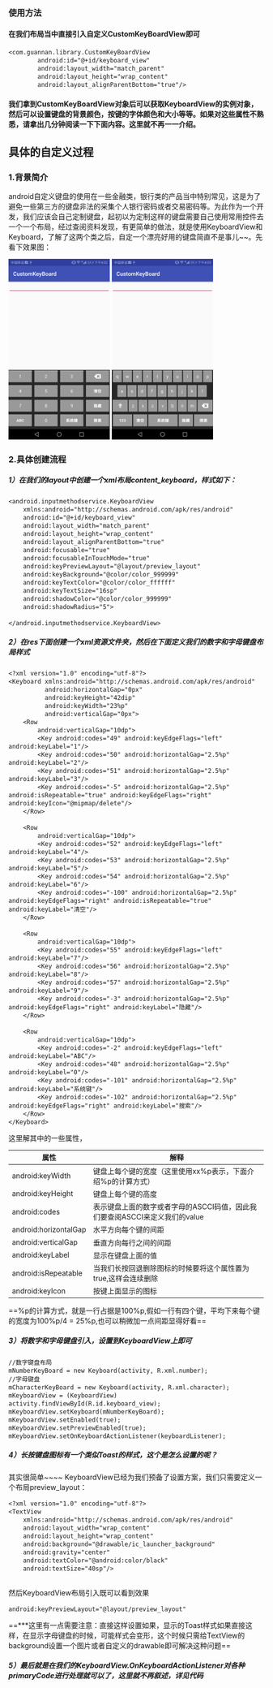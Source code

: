 ### 使用方法
#### 在我们布局当中直接引入自定义CustomKeyBoardView即可
```
<com.guannan.library.CustomKeyBoardView
        android:id="@+id/keyboard_view"
        android:layout_width="match_parent"
        android:layout_height="wrap_content"
        android:layout_alignParentBottom="true"/>
```
#### 我们拿到CustomKeyBoardView对象后可以获取KeyboardView的实例对象，然后可以设置键盘的背景颜色，按键的字体颜色和大小等等。如果对这些属性不熟悉，请拿出几分钟阅读一下下面内容。这里就不再一一介绍。

## 具体的自定义过程
### 1.背景简介
android自定义键盘的使用在一些金融类，银行类的产品当中特别常见，这是为了避免一些第三方的键盘非法的采集个人银行密码或者交易密码等。为此作为一个开发，我们应该会自己定制键盘，起初以为定制这样的键盘需要自己使用常用控件去一个一个布局，经过查阅资料发现，有更简单的做法，就是使用KeyboardView和Keyboard，了解了这两个类之后，自定一个漂亮好用的键盘简直不是事儿~~。先看下效果图：

<img src="https://raw.githubusercontent.com/KM-BUG/CustomKeyBoard/master/number.png" width="200px"/> <img src="https://raw.githubusercontent.com/KM-BUG/CustomKeyBoard/master/character.png" width="200px"/>

### 2.具体创建流程
##### 1）在我们的layout中创建一个xml布局content_keyboard，样式如下：

```
<android.inputmethodservice.KeyboardView
    xmlns:android="http://schemas.android.com/apk/res/android"
    android:id="@+id/keyboard_view"
    android:layout_width="match_parent"
    android:layout_height="wrap_content"
    android:layout_alignParentBottom="true"
    android:focusable="true"
    android:focusableInTouchMode="true"
    android:keyPreviewLayout="@layout/preview_layout"
    android:keyBackground="@color/color_999999"
    android:keyTextColor="@color/color_ffffff"
    android:keyTextSize="16sp"
    android:shadowColor="@color/color_999999"
    android:shadowRadius="5">

</android.inputmethodservice.KeyboardView>
```
##### 2）在res下面创建一个xml资源文件夹，然后在下面定义我们的数字和字母键盘布局样式

```
<?xml version="1.0" encoding="utf-8"?>
<Keyboard xmlns:android="http://schemas.android.com/apk/res/android"
          android:horizontalGap="0px"
          android:keyHeight="42dip"
          android:keyWidth="23%p"
          android:verticalGap="0px">
    <Row
        android:verticalGap="10dp">
        <Key android:codes="49" android:keyEdgeFlags="left" android:keyLabel="1"/>
        <Key android:codes="50" android:horizontalGap="2.5%p" android:keyLabel="2"/>
        <Key android:codes="51" android:horizontalGap="2.5%p" android:keyLabel="3"/>
        <Key android:codes="-5" android:horizontalGap="2.5%p" android:isRepeatable="true" android:keyEdgeFlags="right" android:keyIcon="@mipmap/delete"/>
    </Row>

    <Row
        android:verticalGap="10dp">
        <Key android:codes="52" android:keyEdgeFlags="left" android:keyLabel="4"/>
        <Key android:codes="53" android:horizontalGap="2.5%p" android:keyLabel="5"/>
        <Key android:codes="54" android:horizontalGap="2.5%p" android:keyLabel="6"/>
        <Key android:codes="-100" android:horizontalGap="2.5%p" android:keyEdgeFlags="right" android:isRepeatable="true" android:keyLabel="清空"/>
    </Row>

    <Row
        android:verticalGap="10dp">
        <Key android:codes="55" android:keyEdgeFlags="left" android:keyLabel="7"/>
        <Key android:codes="56" android:horizontalGap="2.5%p" android:keyLabel="8"/>
        <Key android:codes="57" android:horizontalGap="2.5%p" android:keyLabel="9"/>
        <Key android:codes="-3" android:horizontalGap="2.5%p" android:keyEdgeFlags="right" android:keyLabel="隐藏"/>
    </Row>

    <Row
        android:verticalGap="10dp">
        <Key android:codes="-2" android:keyEdgeFlags="left" android:keyLabel="ABC"/>
        <Key android:codes="48" android:horizontalGap="2.5%p" android:keyLabel="0"/>
        <Key android:codes="-101" android:horizontalGap="2.5%p" android:keyLabel="系统键"/>
        <Key android:codes="-102" android:horizontalGap="2.5%p" android:keyEdgeFlags="right" android:keyLabel="搜索"/>
    </Row>
</Keyboard>
```
这里解其中的一些属性，

属性 | 解释
---|---
android:keyWidth|键盘上每个键的宽度（这里使用xx%p表示，下面介绍%p的计算方式）
android:keyHeight|键盘上每个键的高度
android:codes | 表示键盘上面的数字或者字母的ASCCI码值，因此我们要查阅ASCCI来定义我们的value
android:horizontalGap | 水平方向每个键的间距
android:verticalGap|垂直方向每行之间的间距
android:keyLabel|显示在键盘上面的值
android:isRepeatable|当我们长按回退删除图标的时候要将这个属性置为true,这样会连续删除
android:keyIcon|按键上面显示的图标

==%p的计算方式，就是一行占据是100%p,假如一行有四个键，平均下来每个键的宽度为100%p/4 = 25%p,也可以稍微加一点间距显得好看==

##### 3）将数字和字母键盘引入，设置到KeyboardView上即可

```
//数字键盘布局
mNumberKeyBoard = new Keyboard(activity, R.xml.number);
//字母键盘
mCharacterKeyBoard = new Keyboard(activity, R.xml.character);
mKeyboardView = (KeyboardView) activity.findViewById(R.id.keyboard_view);
mKeyboardView.setKeyboard(mNumberKeyBoard);
mKeyboardView.setEnabled(true);
mKeyboardView.setPreviewEnabled(true);
mKeyboardView.setOnKeyboardActionListener(keyboardListener);
```

##### 4）长按键盘图标有一个类似Toast的样式，这个是怎么设置的呢？
其实很简单~~~~
KeyboardView已经为我们预备了设置方案，我们只需要定义一个布局preview_layout：

```
<?xml version="1.0" encoding="utf-8"?>
<TextView
    xmlns:android="http://schemas.android.com/apk/res/android"
    android:layout_width="wrap_content"
    android:layout_height="wrap_content"
    android:background="@drawable/ic_launcher_background"
    android:gravity="center"
    android:textColor="@android:color/black"
    android:textSize="40sp"/>


```
然后KeyboardView布局引入既可以看到效果

```
android:keyPreviewLayout="@layout/preview_layout"
```
==***这里有一点需要注意：直接这样设置如果，显示的Toast样式如果直接这样，在显示字母键盘的时候，可能样式会变形，这个时候只需给TextView的background设置一个图片或者自定义的drawable即可解决这种问题==

##### 5）最后就是在我们的KeyboardView.OnKeyboardActionListener对各种primaryCode进行处理就可以了，这里就不再叙述，详见代码
